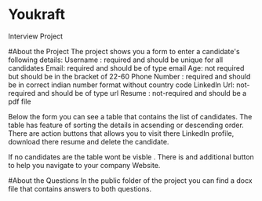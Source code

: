 # Youkraft
Interview Project

#About the Project
The project shows you a form to enter a candidate's following details:
  Username : required and should be unique for all candidates
  Email: required and should be of type email
  Age: not required but should be in the bracket of 22-60
  Phone Number : required and should be in correct indian number format without country code
  LinkedIn Url: not-required and should be of type url
  Resume : not-required and should be a pdf file

Below the form you can see a table that contains the list of candidates. The table has feature of sorting the details in acsending or descending order. There are action buttons that allows you to visit there LinkedIn profile, download there resume and delete the candidate.

If no candidates are the table wont be visble .
There is and additional button to help you  navigate to your company Website.

#About the Questions
In the public folder of the project you can find a docx file that contains answers to both questions.


